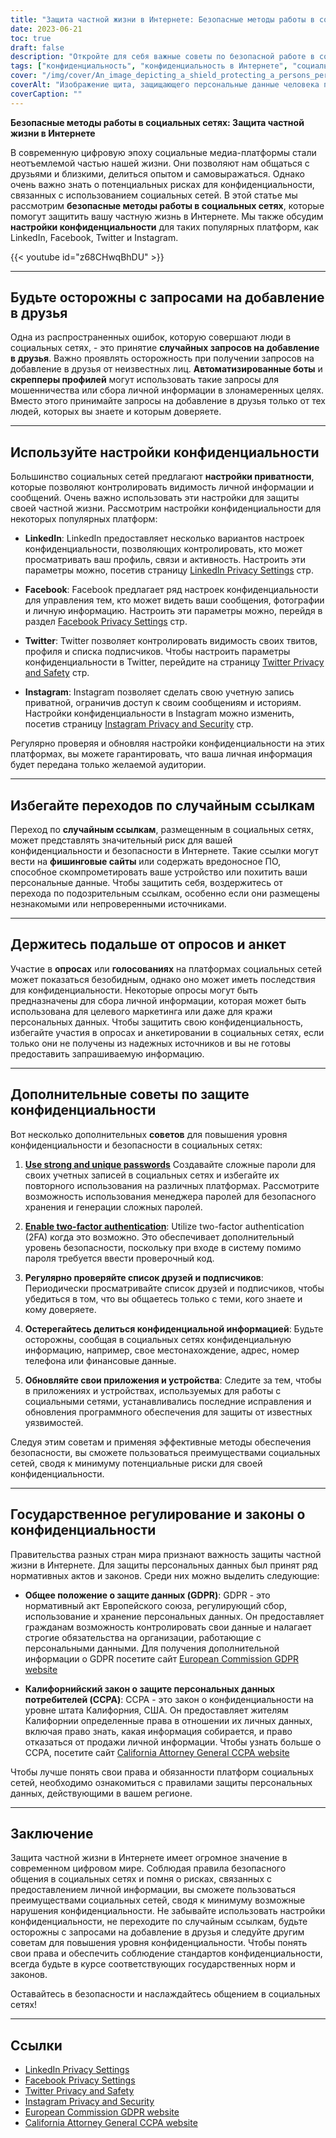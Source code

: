 ```yaml
---
title: "Защита частной жизни в Интернете: Безопасные методы работы в социальных сетях"
date: 2023-06-21
toc: true
draft: false
description: "Откройте для себя важные советы по безопасной работе в социальных сетях, чтобы защитить свою конфиденциальность в Интернете, и узнайте о настройках конфиденциальности на таких популярных платформах, как LinkedIn, Facebook, Twitter и Instagram."
tags: ["конфиденциальность", "конфиденциальность в Интернете", "социальные сети", "безопасные методы", "настройки конфиденциальности", "LinkedIn", "Facebook", "Twitter", "Instagram", "запросы друзей", "случайные ссылки", "опросы", "постановления правительства", "GDPR", "CCPA", "кибербезопасность", "защита информации", "персональные данные", "нарушение конфиденциальности", "цифровая безопасность", "риски для конфиденциальности", "законы о конфиденциальности", "положения о конфиденциальности", "конфиденциальность данных", "безопасность в Интернете", "защита конфиденциальности", "конфиденциальность в социальных сетях", "советы по конфиденциальности", "правила конфиденциальности в интернете", "защита персональных данных"]
cover: "/img/cover/An_image_depicting_a_shield_protecting_a_persons_personal.png"
coverAlt: "Изображение щита, защищающего персональные данные человека при работе с социальными сетями."
coverCaption: ""
---
```


**Безопасные методы работы в социальных сетях: Защита частной жизни в Интернете**

В современную цифровую эпоху социальные медиа-платформы стали неотъемлемой частью нашей жизни. Они позволяют нам общаться с друзьями и близкими, делиться опытом и самовыражаться. Однако очень важно знать о потенциальных рисках для конфиденциальности, связанных с использованием социальных сетей. В этой статье мы рассмотрим **безопасные методы работы в социальных сетях**, которые помогут защитить вашу частную жизнь в Интернете. Мы также обсудим **настройки конфиденциальности** для таких популярных платформ, как LinkedIn, Facebook, Twitter и Instagram.

{{< youtube id="z68CHwqBhDU" >}}

______

## Будьте осторожны с запросами на добавление в друзья

Одна из распространенных ошибок, которую совершают люди в социальных сетях, - это принятие **случайных запросов на добавление в друзья**. Важно проявлять осторожность при получении запросов на добавление в друзья от неизвестных лиц. **Автоматизированные боты** и **скрепперы профилей** могут использовать такие запросы для мошенничества или сбора личной информации в злонамеренных целях. Вместо этого принимайте запросы на добавление в друзья только от тех людей, которых вы знаете и которым доверяете.

______

## Используйте настройки конфиденциальности

Большинство социальных сетей предлагают **настройки приватности**, которые позволяют контролировать видимость личной информации и сообщений. Очень важно использовать эти настройки для защиты своей частной жизни. Рассмотрим настройки конфиденциальности для некоторых популярных платформ:

- **LinkedIn**: LinkedIn предоставляет несколько вариантов настроек конфиденциальности, позволяющих контролировать, кто может просматривать ваш профиль, связи и активность. Настроить эти параметры можно, посетив страницу [LinkedIn Privacy Settings](https://www.linkedin.com/psettings/privacy) стр.

- **Facebook**: Facebook предлагает ряд настроек конфиденциальности для управления тем, кто может видеть ваши сообщения, фотографии и личную информацию. Настроить эти параметры можно, перейдя в раздел [Facebook Privacy Settings](https://www.facebook.com/settings?tab=privacy) стр.

- **Twitter**: Twitter позволяет контролировать видимость своих твитов, профиля и списка подписчиков. Чтобы настроить параметры конфиденциальности в Twitter, перейдите на страницу [Twitter Privacy and Safety](https://twitter.com/settings/privacy) стр.

- **Instagram**: Instagram позволяет сделать свою учетную запись приватной, ограничив доступ к своим сообщениям и историям. Настройки конфиденциальности в Instagram можно изменить, посетив страницу [Instagram Privacy and Security](https://www.instagram.com/accounts/privacy_and_security/) стр.

Регулярно проверяя и обновляя настройки конфиденциальности на этих платформах, вы можете гарантировать, что ваша личная информация будет передана только желаемой аудитории.

______

## Избегайте переходов по случайным ссылкам

Переход по **случайным ссылкам**, размещенным в социальных сетях, может представлять значительный риск для вашей конфиденциальности и безопасности в Интернете. Такие ссылки могут вести на **фишинговые сайты** или содержать вредоносное ПО, способное скомпрометировать ваше устройство или похитить ваши персональные данные. Чтобы защитить себя, воздержитесь от перехода по подозрительным ссылкам, особенно если они размещены незнакомыми или непроверенными источниками.

______

## Держитесь подальше от опросов и анкет

Участие в **опросах** или **голосованиях** на платформах социальных сетей может показаться безобидным, однако оно может иметь последствия для конфиденциальности. Некоторые опросы могут быть предназначены для сбора личной информации, которая может быть использована для целевого маркетинга или даже для кражи персональных данных. Чтобы защитить свою конфиденциальность, избегайте участия в опросах и анкетировании в социальных сетях, если только они не получены из надежных источников и вы не готовы предоставить запрашиваемую информацию.

______

## Дополнительные советы по защите конфиденциальности

Вот несколько дополнительных **советов** для повышения уровня конфиденциальности и безопасности в социальных сетях:

1. [**Use strong and unique passwords**](https://simeononsecurity.ch/articles/how-to-create-strong-passwords/) Создавайте сложные пароли для своих учетных записей в социальных сетях и избегайте их повторного использования на различных платформах. Рассмотрите возможность использования менеджера паролей для безопасного хранения и генерации сложных паролей.

2. [**Enable two-factor authentication**](https://simeononsecurity.ch/articles/what-are-the-diferent-kinds-of-factors-in-mfa/): Utilize two-factor authentication (2FA) когда это возможно. Это обеспечивает дополнительный уровень безопасности, поскольку при входе в систему помимо пароля требуется ввести проверочный код.

3. **Регулярно проверяйте список друзей и подписчиков**: Периодически просматривайте список друзей и подписчиков, чтобы убедиться в том, что вы общаетесь только с теми, кого знаете и кому доверяете.

4. **Остерегайтесь делиться конфиденциальной информацией**: Будьте осторожны, сообщая в социальных сетях конфиденциальную информацию, например, свое местонахождение, адрес, номер телефона или финансовые данные.

5. **Обновляйте свои приложения и устройства**: Следите за тем, чтобы в приложениях и устройствах, используемых для работы с социальными сетями, устанавливались последние исправления и обновления программного обеспечения для защиты от известных уязвимостей.

Следуя этим советам и применяя эффективные методы обеспечения безопасности, вы сможете пользоваться преимуществами социальных сетей, сводя к минимуму потенциальные риски для своей конфиденциальности.

______

## Государственное регулирование и законы о конфиденциальности

Правительства разных стран мира признают важность защиты частной жизни в Интернете. Для защиты персональных данных был принят ряд нормативных актов и законов. Среди них можно выделить следующие:

- **Общее положение о защите данных (GDPR)**: GDPR - это нормативный акт Европейского союза, регулирующий сбор, использование и хранение персональных данных. Он предоставляет гражданам возможность контролировать свои данные и налагает строгие обязательства на организации, работающие с персональными данными. Для получения дополнительной информации о GDPR посетите сайт [European Commission GDPR website](https://ec.europa.eu/info/law/law-topic/data-protection_en)

- **Калифорнийский закон о защите персональных данных потребителей (CCPA)**: CCPA - это закон о конфиденциальности на уровне штата Калифорния, США. Он предоставляет жителям Калифорнии определенные права в отношении их личных данных, включая право знать, какая информация собирается, и право отказаться от продажи личной информации. Чтобы узнать больше о CCPA, посетите сайт [California Attorney General CCPA website](https://oag.ca.gov/privacy/ccpa)

Чтобы лучше понять свои права и обязанности платформ социальных сетей, необходимо ознакомиться с правилами защиты персональных данных, действующими в вашем регионе.

______

## Заключение

Защита частной жизни в Интернете имеет огромное значение в современном цифровом мире. Соблюдая правила безопасного общения в социальных сетях и помня о рисках, связанных с предоставлением личной информации, вы сможете пользоваться преимуществами социальных сетей, сводя к минимуму возможные нарушения конфиденциальности. Не забывайте использовать настройки конфиденциальности, не переходите по случайным ссылкам, будьте осторожны с запросами на добавление в друзья и следуйте другим советам для повышения уровня конфиденциальности. Чтобы понять свои права и обеспечить соблюдение стандартов конфиденциальности, всегда будьте в курсе соответствующих государственных норм и законов.

Оставайтесь в безопасности и наслаждайтесь общением в социальных сетях!

______

## Ссылки

- [LinkedIn Privacy Settings](https://www.linkedin.com/psettings/privacy)
- [Facebook Privacy Settings](https://www.facebook.com/settings?tab=privacy)
- [Twitter Privacy and Safety](https://twitter.com/settings/privacy)
- [Instagram Privacy and Security](https://www.instagram.com/accounts/privacy_and_security/)
- [European Commission GDPR website](https://ec.europa.eu/info/law/law-topic/data-protection_en)
- [California Attorney General CCPA website](https://oag.ca.gov/privacy/ccpa)
